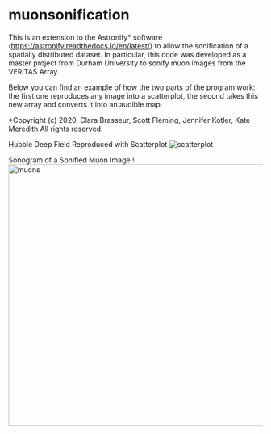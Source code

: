 # muonsonification
This is an extension to the Astronify* software (https://astronify.readthedocs.io/en/latest/) to allow the sonification of a spatially distributed dataset. In particular, this code was developed as a master project from Durham University to sonify muon images from the VERITAS Array. 

Below you can find an example of how the two parts of the program work: the first one reproduces any image into a scatterplot, the second takes this new array and converts it into an audible map.

*Copyright (c) 2020, Clara Brasseur, Scott Fleming, Jennifer Kotler, Kate Meredith All rights reserved.

Hubble Deep Field Reproduced with Scatterplot
![scatterplot](https://user-images.githubusercontent.com/124456367/219118401-6eb95dd0-752c-4cbd-ae8b-db27be972a29.png)

Sonogram of a Sonified Muon Image 
!<img width="518" alt="muons" src="https://user-images.githubusercontent.com/124456367/219118913-a3f6b61c-ead0-4562-8671-e9e07fc1e536.png">
